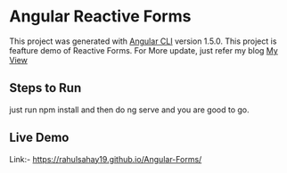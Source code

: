 # Angular Reactive Forms 

This project was generated with [Angular CLI](https://github.com/angular/angular-cli) version 1.5.0.
This project is feafture demo of Reactive Forms. For More update, just refer my blog [My View](https://myview.rahulnivi.net/reactive-forms-angular-part-2/)

## Steps to Run

just run npm install and then do ng serve and you are good to go.

## Live Demo

Link:- https://rahulsahay19.github.io/Angular-Forms/